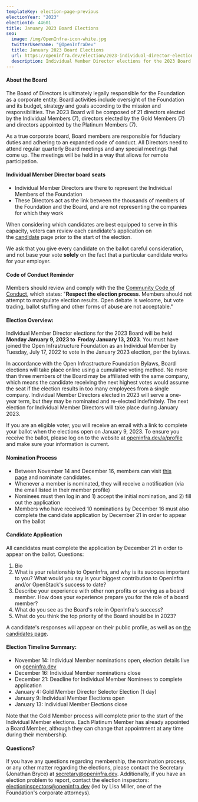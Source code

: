 ```yaml
---
templateKey: election-page-previous
electionYear: "2023"
electionId: 44601
title: January 2023 Board Elections
seo:
  image: /img/OpenInfra-icon-white.jpg
  twitterUsername: "@OpenInfraDev"
  title: January 2023 Board Elections
  url: https://openinfra.dev/election/2023-individual-director-election
  description: Individual Member Director elections for the 2023 Board of Directors
---
```

#### About the Board

The Board of Directors is ultimately legally responsible for the Foundation as a corporate entity. Board activities include oversight of the Foundation and its budget, strategy and goals according to the mission and responsibilities. The 2023 Board will be composed of 21 directors elected by the Individual Members (7), directors elected by the Gold Members (7) and directors appointed by the Platinum Members (7).

As a true corporate board, Board members are responsible for fiduciary duties and adhering to an expanded code of conduct. All Directors need to attend regular quarterly Board meetings and any special meetings that come up. The meetings will be held in a way that allows for remote participation.

#### Individual Member Director board seats

- Individual Member Directors are there to represent the Individual Members of the Foundation
- These Directors act as the link between the thousands of members of the Foundation and the Board, and are not representing the companies for which they work

When considering which candidates are best equipped to serve in this capacity, voters can review each candidate's application on the [candidate](/election/candidates) page prior to the start of the election.

We ask that you give every candidate on the ballot careful consideration, and not base your vote **solely** on the fact that a particular candidate works for your employer.

#### Code of Conduct Reminder

Members should review and comply with the the [Community Code of Conduct](/legal/code-of-conduct), which states: "**Respect the election process**. Members should not attempt to manipulate election results. Open debate is welcome, but vote trading, ballot stuffing and other forms of abuse are not acceptable."

#### Election Overview:

Individual Member Director elections for the 2023 Board will be held **Monday January 9, 2023 to  Froday January 13, 2023**. You must have joined the Open Infrastructure Foundation as an Individual Member by Tuesday, July 17, 2022 to vote in the January 2023 election, per the bylaws.

In accordance with the Open Infrastructure Foundation Bylaws, Board elections will take place online using a cumulative voting method. No more than three members of the Board may be affiliated with the same company, which means the candidate receiving the next highest votes would assume the seat if the election results in too many employees from a single company. Individual Member Directors elected in 2023 will serve a one-year term, but they may be nominated and re-elected indefinitely. The next election for Individual Member Directors will take place during January 2023.

If you are an eligible voter, you will receive an email with a link to complete your ballot when the elections open on January 9, 2023. To ensure you receive the ballot, please log on to the website at [openinfra.dev/a/profile](/a/profile) and make sure your information is current.

#### Nomination Process

- Between November 14 and December 16, members can visit [this page](/a/community/members) and nominate candidates.
- Whenever a member is nominated, they will receive a notification (via the email listed in their member profile)
- Nominees must then log in and 1) accept the initial nomination, and 2) fill out the application
- Members who have received 10 nominations by December 16 must also complete the candidate application by December 21 in order to appear on the ballot

#### Candidate Application

All candidates must complete the application by December 21 in order to appear on the ballot. Questions:

1. Bio
2. What is your relationship to OpenInfra, and why is its success important to you? What would you say is your biggest contribution to OpenInfra and/or OpenStack's success to date?
3. Describe your experience with other non profits or serving as a board member. How does your experience prepare you for the role of a board member?
4. What do you see as the Board's role in OpenInfra's success?
5. What do you think the top priority of the Board should be in 2023?

A candidate's responses will appear on their public profile, as well as on [the candidates page](/election/candidates).

#### Election Timeline Summary:

- November 14: Individual Member nominations open, election details live on [openinfra.dev](/elections/current)
- December 16: Individual Member nominations close
- December 21: Deadline for Individual Member Nominees to complete application
- January 4: Gold Member Director Selector Election (1 day)
- January 9: Individual Member Elections open
- January 13: Individual Member Elections close

Note that the Gold Member process will complete prior to the start of the Individual Member elections. Each Platinum Member has already appointed a Board Member, although they can change that appointment at any time during their membership.

#### Questions?

If you have any questions regarding membership, the nomination process, or any other matter regarding the elections, please contact the Secretary (Jonathan Bryce) at [secretary@openinfra.dev](mailto:secretary@openinfra.dev). Additionally, if you have an election problem to report, contact the election inspectors: [electioninspectors@openinfra.dev](mailto:electioninspectors@openinfra.dev) (led by Lisa Miller, one of the Foundation's corporate attorneys).
